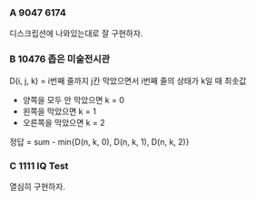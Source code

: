 ### A 9047 6174
디스크립션에 나와있는대로 잘 구현하자.

### B 10476 좁은 미술전시관
D(i, j, k) = i번째 줄까지 j칸 막았으면서 i번째 줄의 상태가 k일 때 최솟값
* 양쪽을 모두 안 막았으면 k = 0
* 왼쪽을 막았으면 k = 1
* 오른쪽을 막았으면 k = 2

정답 = sum - min{D(n, k, 0), D(n, k, 1), D(n, k, 2)}

### C 1111 IQ Test
열심히 구현하자.